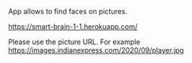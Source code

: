App allows to find faces on pictures.

https://smart-brain-1-1.herokuapp.com/

Please use the picture URL. For example https://images.indianexpress.com/2020/09/player.jpg
